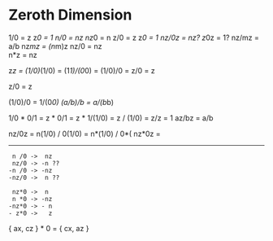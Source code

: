 # Zeroth Dimension

1/0 	= z		  z*0	= 1
n/0 	= nz		nz*0	= n
z/0 	= z		  z*0	= 1
nz/0z	= nz?		z*0z	= 1?
nz/mz	= a/b		nz*mz	= (n*m)z
nz/0	= nz		
n*z   = nz

z*z = (1/0)*(1/0) = (1*1)/(0*0) = (1/0)/0 = z/0 = z

z/0 = z

(1/0)/0 = 1/(0*0)
(a/b)/b = a/(b*b)


1/0 * 0/1 = z * 0/1 = z * 1/(1/0) = z / (1/0) = z/z = 1
az/bz = a/b


nz/0z = n(1/0) / 0(1/0) = n*(1/0) / 0*(
nz*0z =

---

     n /0 ->  nz  
     nz/0 -> -n ??  
    -n /0 -> -nz  
    -nz/0 ->  n ??  

     nz*0 ->  n  
     n *0 -> -nz  
    -nz*0 -> - n  
    - z*0 ->   z  

{ ax, cz } * 0 = { cx, az }
